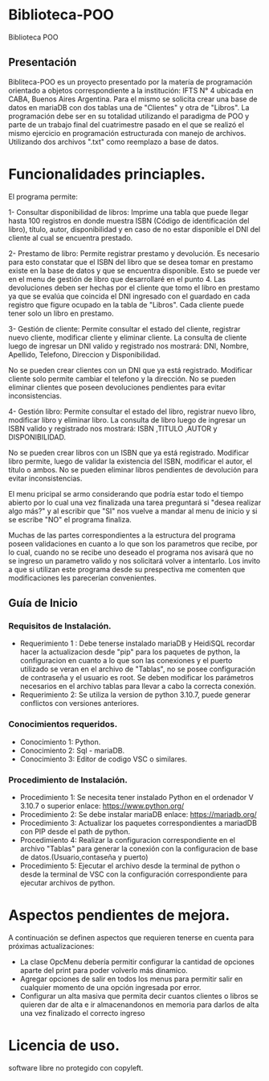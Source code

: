 # Biblioteca-POO
Biblioteca POO

## Presentación
Bibliteca-POO es un proyecto presentado por la matería de programación orientado a objetos correspondiente a la institución: IFTS N° 4 ubicada en CABA, Buenos Aires Argentina.
Para el mismo se solicita crear una base de datos en mariaDB con dos tablas una de "Clientes" y otra de "Libros".
La programación debe ser en su totalidad utilizando el paradigma de POO y parte de un trabajo final del cuatrimestre pasado en el que se realizó el mismo ejercicio en programación estructurada con manejo de archivos. Utilizando dos archivos ".txt" como reemplazo  a base de datos.

# Funcionalidades princiaples.
El programa permite:

1- Consultar disponibilidad de libros: Imprime una tabla que puede llegar hasta 100 registros en donde muestra ISBN (Código de identificación del libro), título, autor, disponibilidad y en caso de no estar disponible el DNI del cliente al cual se encuentra prestado.

2- Prestamo de libro: Permite registrar prestamo y devolución. Es necesario para esto constatar que el ISBN del libro que se desea tomar en prestamo existe en la base de datos y que se encuentra disponible. Esto se puede ver en el menu de gestión de libro que desarrollaré en el punto 4. Las devoluciones deben ser hechas por el cliente que tomo el libro en prestamo ya que se evalúa que coincida el DNI ingresado con el guardado en cada registro que figure ocupado en la tabla de "Libros".
Cada cliente puede tener solo un libro en prestamo.

3- Gestión de cliente: Permite consultar el estado del cliente, registrar nuevo cliente, modificar cliente y eliminar cliente.
La consulta de cliente luego de ingresar un DNI valido y registrado nos mostrará: DNI, Nombre, Apellido, Telefono, Direccion y Disponibilidad.
                      
No se pueden crear clientes con un DNI que ya está registrado.
Modificar cliente solo permite cambiar el telefono y la dirección.
No se pueden eliminar clientes que poseen devoluciones pendientes para evitar inconsistencias.
  
4- Gestión libro: Permite consultar el estado del libro, registrar nuevo libro, modificar libro y eliminar libro.
La consulta de libro luego de ingresar un ISBN valido y registrado nos mostrará: ISBN ,TITULO ,AUTOR y DISPONIBILIDAD.

No se pueden crear libros con un ISBN que ya está registrado.
Modificar libro permite, luego de validar la existencia del ISBN, modificar el autor, el título o ambos.
No se pueden eliminar libros pendientes de devolución para evitar inconsistencias.

El menu pricipal se armo considerando que podría estar todo el tiempo abierto por lo cual una vez finalizada una tarea preguntará si "desea realizar algo más?" y al escribir que "SI" nos vuelve a mandar al menu de inicio y si se escribe "NO" el programa finaliza.
  
Muchas de las partes correspondientes a la estructura del programa poseen validaciones en cuanto a lo que son los parametros que recibe, por lo cual, cuando no se recibe uno deseado el programa nos avisará que no se ingreso un parametro valido y nos solicitará volver a intentarlo. Los invito a que si utilizan este programa desde su prespectiva me comenten que modificaciones les parecerían convenientes.


## Guía de Inicio
### Requisitos de Instalación.
- Requerimiento 1 : Debe tenerse instalado mariaDB y HeidiSQL recordar hacer la actualizacion desde "pip" para los paquetes de python, la configuracion en cuanto a lo que son las conexiones y el puerto utilizado se veran en el archivo de "Tablas", no se posee configuración de contraseña y el usuario es root. Se deben modificar los parámetros necesarios en el archivo tablas para llevar a cabo la correcta conexión.
- Requerimiento 2: Se utiliza la version de python 3.10.7, puede generar conflictos con versiones anteriores.

### Conocimientos requeridos.
- Conocimiento 1: Python.
- Conocimiento 2: Sql - mariaDB.
- Conocimiento 3: Editor de codigo VSC o similares.

### Procedimiento de Instalación.
- Procedimiento 1: Se necesita tener instalado Python en el ordenador V 3.10.7 o superior enlace: https://www.python.org/
- Procedimiento 2: Se debe instalar mariaDB enlace: https://mariadb.org/
- Procedimiento 3: Actualizar los paquetes correspondientes a mariadDB con PIP desde el path de python.
- Procedimiento 4: Realizar la configuracion correspondiente en el archivo "Tablas" para generar la conexión con la configuracion de base de datos.(Usuario,contaseña y puerto)
- Procedimiento 5: Ejecutar el archivo desde la terminal de python o desde la terminal de VSC con la configuración correspondiente para ejecutar archivos de python.


# Aspectos pendientes de mejora.
A continuación se definen aspectos que requieren tenerse en cuenta para próximas actualizaciones:
  - La clase OpcMenu debería permitir configurar la cantidad de opciones aparte del print para poder volverlo más dinamico.
  - Agregar opciones de salir en todos los menus para permitir salir en cualquier momento de una opción ingresada por error.
  - Configurar un alta masiva que permita decir cuantos clientes o libros se quieren dar de alta e ir almacenandonos en memoria para darlos de alta una vez finalizado el correcto ingreso
  
# Licencia de uso.
software libre no protegido con copyleft.
